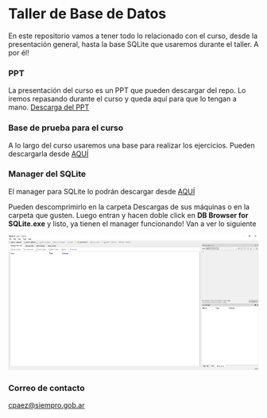 # Taller de Base de Datos
En este repositorio vamos a tener todo lo relacionado con el curso, desde la presentación general, hasta la base SQLite que usaremos durante el taller. A por él!


### PPT
La presentación del curso es un PPT que pueden descargar del repo. Lo iremos repasando durante el curso y queda aquí para que lo tengan a mano. 
[Descarga del PPT](https://github.com/SIEMPROpaez/tallerBBDD/blob/b2d63b55526d671543b98ee9b3419be1c51a308b/ppt/Curso%20introducci%C3%B3n%20base%20de%20datos.pptx)


### Base de prueba para el curso
A lo largo del curso usaremos una base para realizar los ejercicios. Pueden descargarla desde [AQUÍ](base/)


### Manager del SQLite
El manager para SQLite lo podrán descargar desde [AQUÍ](https://download.sqlitebrowser.org/DB.Browser.for.SQLite-v3.13.0-win64.zip)

Pueden descomprimirlo en la carpeta Descargas de sus máquinas o en la carpeta que gusten. Luego entran y hacen doble click en **DB Browser for SQLite.exe** y listo, ya tienen el manager funcionando! Van a ver lo siguiente

<img src="imagenes/dbbrowserforsqlite.png" alt="drawing" style="width:600px;"/>



### Correo de contacto
cpaez@siempro.gob.ar
